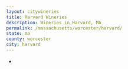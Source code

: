 ```yaml
---
layout: citywineries
title: Harvard Wineries
description: Wineries in Harvard, MA
permalink: /massachusetts/worcester/harvard/
state: ma
county: worcester
city: harvard
---
```

-
